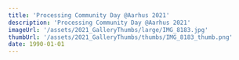 ```yaml
---
title: 'Processing Community Day @Aarhus 2021'
description: 'Processing Community Day @Aarhus 2021'
imageUrl: '/assets/2021_GalleryThumbs/large/IMG_8183.jpg'
thumbUrl: '/assets/2021_GalleryThumbs/thumbs/IMG_8183_thumb.png'
date: 1990-01-01
---
```

